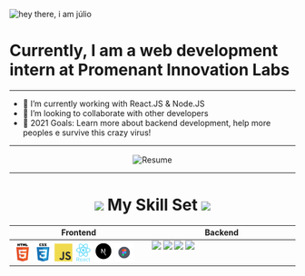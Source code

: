 ![hey there, i am júlio](./Images/Header.png)
# Currently, I am a web development intern at Promenant Innovation Labs
---
- 🔭 I’m currently working with React.JS & Node.JS
-  🤝 I’m looking to collaborate with other developers
- 🥅 2021 Goals: Learn more about backend development, help more peoples e survive this crazy virus!
---
<div align="center">
    <img align="center" src="https://i.giphy.com/media/Sqlj82Xy4eZKSU9iVM/giphy.gif" alt="Resume" />
</div >

---

<div align="center">
    <h1>
    <img src="./Images/code.gif" 
    width="24"
    /> My Skill Set <img src="./Images/code.gif" 
    width="24"
    />
    </h1>
</div>

<table>
    <thead>
        <th>Frontend</th>
        <th>Backend</th>
    </thead>
    <tbody>
        <td valign="top" width="30%">
            <img src="./Html.svg" 
            width="32"
            />
            <img src="./Css.svg" 
            width="32"
            />
            <img src="./Javascript.svg" 
            width="32"
            />
            <img src="./React.svg" 
            width="32"
            />
            <img src="./nextj.png" 
            width="32"
            />
            <img src="./Figma.svg" 
            width="32"> 
        </td>
        <td valign="top" width="32%">
            <img src="./Images/Icons/Backend/Express.svg" 
            width="32"
            />
            <img src="./Images/Icons/Backend/MongoDB.svg" 
            width="32"
            />
            <img src="./Images/Icons/Backend/Node.svg" 
            width="32"
            />
            <img src="./Images/Icons/Git.svg" 
            width="32"
            />
        </td>
    </tbody>
</table>
